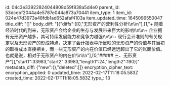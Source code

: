 id: 04c3e33922824044808d59f838a5d4e0
parent_id: 53dcebf2044a4e5787e044a873a70441
item_type: 1
item_id: 024e47d3973a48fdb1ad652afaf4103a
item_updated_time: 1645096550047
title_diff: "[]"
body_diff: "[{\"diffs\":[[0,\"无形资产的营利性分析\\\n\\\n\"],[1,\"+ 随着经济时代的到来，无形资产会给企业的生存与发展带来巨大的影响\\\n\\\n+ 企业拥有无形资产越多，其可持续发展能力和竞争力越强\\\n\\\n+ 现行会计准则的有关规定以及无形资产的形成特点，决定了会计报表中所反映的无形资产的价值与其当初的取得成本直接相关，而一些无形资产的内在价值已经远远超出了它的账面价值。也就是说，相对于无形资产的内在价\\\n\\\n\"],[0,\"##### 三、无形资产\"]],\"start1\":33983,\"start2\":33983,\"length1\":24,\"length2\":190}]"
metadata_diff: {"new":{},"deleted":[]}
encryption_cipher_text: 
encryption_applied: 0
updated_time: 2022-02-17T11:18:05.583Z
created_time: 2022-02-17T11:18:05.583Z
type_: 13